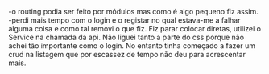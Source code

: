 
-o routing podia ser feito por módulos mas como é algo pequeno fiz assim.
-perdi mais tempo com o login e o registar no qual estava-me a falhar alguma coisa e como tal removi o que fiz.
Fiz parar colocar diretas, utilizei o Service na chamada da api.
Não liguei tanto a parte do css porque não achei tão importante como o login.
No entanto tinha começado a fazer um crud na listagem que por escassez de tempo não deu para acrescentar mais.